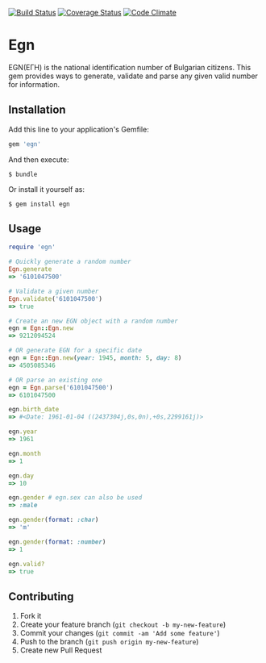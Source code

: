 [![Build Status](https://travis-ci.org/gmitrev/egn.svg?branch=master)](https://travis-ci.org/gmitrev/egn)
[![Coverage Status](https://coveralls.io/repos/gmitrev/egn/badge.png?branch=master)](https://coveralls.io/r/gmitrev/egn?branch=master)
[![Code Climate](https://codeclimate.com/github/gmitrev/egn.png)](https://codeclimate.com/github/gmitrev/egn)
# Egn

EGN(ЕГН) is the national identification number of Bulgarian citizens. This gem
provides ways to generate, validate and parse any given valid number for
information.

## Installation

Add this line to your application's Gemfile:
```ruby
gem 'egn'
```
And then execute:

    $ bundle

Or install it yourself as:

    $ gem install egn

## Usage

```ruby
require 'egn'

# Quickly generate a random number
Egn.generate
=> '6101047500'

# Validate a given number
Egn.validate('6101047500')
=> true

# Create an new EGN object with a random number
egn = Egn::Egn.new
=> 9212094524

# OR generate EGN for a specific date
egn = Egn::Egn.new(year: 1945, month: 5, day: 8)
=> 4505085346

# OR parse an existing one
egn = Egn.parse('6101047500')
=> 6101047500

egn.birth_date
=> #<Date: 1961-01-04 ((2437304j,0s,0n),+0s,2299161j)>

egn.year
=> 1961

egn.month
=> 1

egn.day
=> 10

egn.gender # egn.sex can also be used
=> :male

egn.gender(format: :char)
=> 'm'

egn.gender(format: :number)
=> 1

egn.valid?
=> true
```

## Contributing

1. Fork it
2. Create your feature branch (`git checkout -b my-new-feature`)
3. Commit your changes (`git commit -am 'Add some feature'`)
4. Push to the branch (`git push origin my-new-feature`)
5. Create new Pull Request
